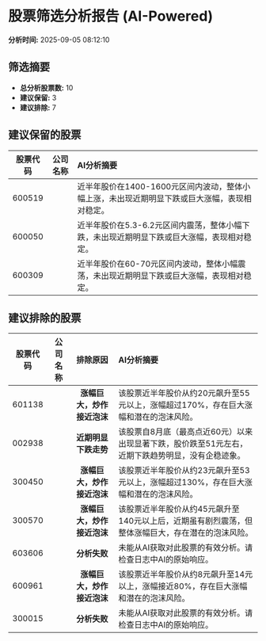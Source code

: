 # 股票筛选分析报告 (AI-Powered)

**分析时间:** 2025-09-05 08:12:10

## 筛选摘要

- **总分析股票数:** 10
- **建议保留:** 3
- **建议排除:** 7

## 建议保留的股票

| 股票代码 | 公司名称 | AI分析摘要 |
|:---:|:---:|:---|
| 600519 |  | 近半年股价在1400-1600元区间内波动，整体小幅上涨，未出现近期明显下跌或巨大涨幅，表现相对稳定。 |
| 600050 |  | 近半年股价在5.3-6.2元区间内震荡，整体小幅下跌，未出现近期明显下跌或巨大涨幅，表现相对稳定。 |
| 600309 |  | 近半年股价在60-70元区间内波动，整体小幅震荡，未出现近期明显下跌或巨大涨幅，表现相对稳定。 |

## 建议排除的股票

| 股票代码 | 公司名称 | 排除原因 | AI分析摘要 |
|:---:|:---:|:---:|:---|
| 601138 |  | **涨幅巨大，炒作接近泡沫** | 该股票近半年股价从约20元飙升至55元以上，涨幅超过170%，存在巨大涨幅和潜在的泡沫风险。 |
| 002938 |  | **近期明显下跌走势** | 该股票自8月底（最高点近60元）以来出现显著下跌，股价跌至51元左右，近期下跌趋势明显，没有企稳迹象。 |
| 300450 |  | **涨幅巨大，炒作接近泡沫** | 该股票近半年股价从约23元飙升至53元以上，涨幅超过130%，存在巨大涨幅和潜在的泡沫风险。 |
| 300570 |  | **涨幅巨大，炒作接近泡沫** | 该股票近半年股价从约45元飙升至140元以上后，近期虽有剧烈震荡，但整体涨幅巨大，存在潜在的泡沫风险。 |
| 603606 |  | **分析失败** | 未能从AI获取对此股票的有效分析。请检查日志中AI的原始响应。 |
| 600961 |  | **涨幅巨大，炒作接近泡沫** | 该股票近半年股价从约8元飙升至14元以上，涨幅接近80%，存在巨大涨幅和潜在的泡沫风险。 |
| 300015 |  | **分析失败** | 未能从AI获取对此股票的有效分析。请检查日志中AI的原始响应。 |
